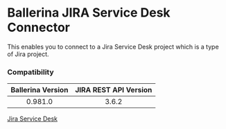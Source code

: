 # Ballerina JIRA Service Desk Connector
This enables you to connect to a Jira Service Desk project which is a type of Jira project.

### Compatibility

| Ballerina Version   | JIRA REST API Version |
|:-------------------:|:---------------------:|
| 0.981.0             | 3.6.2                 |

[Jira Service Desk](https://docs.atlassian.com/jira-servicedesk/REST/3.6.2/#servicedeskapi/)


